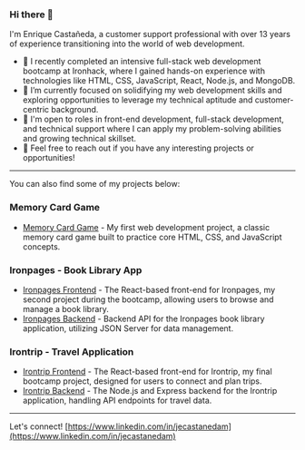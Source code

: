 ### Hi there 👋

I'm Enrique Castañeda, a customer support professional with over 13 years of experience transitioning into the world of web development.

- 🔭 I recently completed an intensive full-stack web development bootcamp at Ironhack, where I gained hands-on experience with technologies like HTML, CSS, JavaScript, React, Node.js, and MongoDB.
- 🌱 I’m currently focused on solidifying my web development skills and exploring opportunities to leverage my technical aptitude and customer-centric background.
- 💼 I'm open to roles in front-end development, full-stack development, and technical support where I can apply my problem-solving abilities and growing technical skillset.
- 💬 Feel free to reach out if you have any interesting projects or opportunities!

---

You can also find some of my projects below:

### Memory Card Game
* [Memory Card Game](https://github.com/ecastanedam/project-memory-card-game) - My first web development project, a classic memory card game built to practice core HTML, CSS, and JavaScript concepts.

### Ironpages - Book Library App 
* [Ironpages Frontend](https://github.com/refinejcode49/front-end-project2) - The React-based front-end for Ironpages, my second project during the bootcamp, allowing users to browse and manage a book library.
* [Ironpages Backend](https://github.com/ecastanedam/json-server-backend) - Backend API for the Ironpages book library application, utilizing JSON Server for data management.

### Irontrip - Travel Application 
* [Irontrip Frontend](https://github.com/CannyRo/irontrip-frontend/tree/main) - The React-based front-end for Irontrip, my final bootcamp project, designed for users to connect and plan trips.
* [Irontrip Backend](https://github.com/ecastanedam/irontrip-backend) - The Node.js and Express backend for the Irontrip application, handling API endpoints for travel data.

---

Let's connect!
[https://www.linkedin.com/in/jecastanedam](https://www.linkedin.com/in/jecastanedam)
